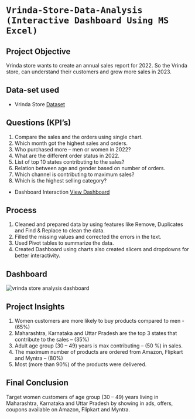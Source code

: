 # `Vrinda-Store-Data-Analysis (Interactive Dashboard Using MS Excel)`
## Project Objective
Vrinda store wants to create an annual sales report for 2022. So the Vrinda store, can understand their customers and grow more sales in 2023. 

## Data-set used
- <p> Vrinda Store <a href = 'https://github.com/Etishasri/Vrinda-Store-Data-Analysis-Dashboard/blob/main/Vrinda%20Store%20Data%20Analysis.xlsx%20-%20Vrinda%20Store.xlsx](https://github.com/Etishasri/Vrinda-Store-Data-Analysis-Dashboard/blob/main/Vrinda%20Store.xlsx'> Dataset </a> </p>

## Questions (KPI’s)
1.	Compare the sales and the orders using single chart.
2.	Which month got the highest sales and orders.
3.	Who purchased more – men or women in 2022?
4.	What are the different order status in 2022.
5.	List of top 10 states contributing to the sales?
6.	Relation between age and gender based on number of orders.
7.	Which channel is contributing to maximum sales?
8.	Which is the highest selling category?
- Dashboard Interaction <a href = "https://github.com/Etishasri/Vrinda-Store-Data-Analysis-Dashboard/blob/main/vrinda%20store%20analysis%20dashboard.png"> View Dashboard </a>

## Process
1.	Cleaned and prepared data by using features like Remove, Duplicates and Find & Replace to clean the data.
2.	Filled the missing values and corrected the errors in the text.
3.	 Used Pivot tables to summarize the data.
4.	Created Dashboard using charts also created slicers and dropdowns for better interactivity.

## Dashboard
![vrinda store analysis dashboard](https://github.com/user-attachments/assets/7fc6e690-b44a-4f7e-9caf-e8fd158fe41d)

## Project Insights
1.	Women customers are more likely to buy products compared to men - (65%)
2.	Maharashtra, Karnataka and Uttar Pradesh are the top 3 states that contribute to the sales – (35%)
3.	Adult age group (30 – 49) years is max contributing – (50 %) in sales.
4.	The maximum number of products are ordered from Amazon, Flipkart and Myntra – (80%)
5.	Most (more than 90%) of the products were delivered.

## Final Conclusion
Target women customers of age group (30 – 49) years living in Maharashtra, Karnataka and Uttar Pradesh by showing in ads, offers, coupons available on Amazon, Flipkart and Myntra.


